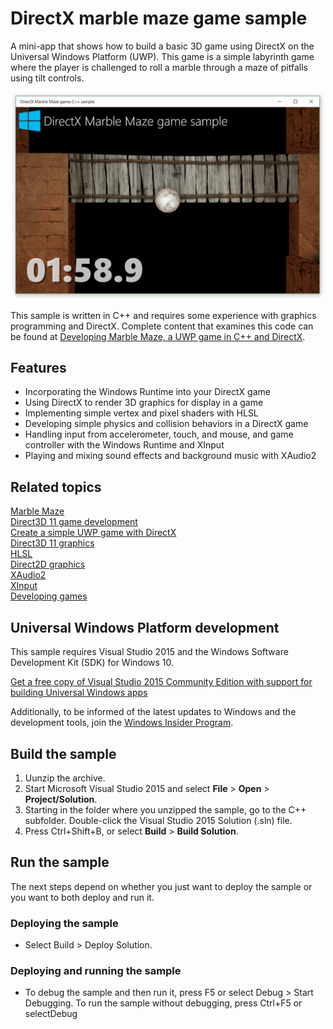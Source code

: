 <!---
  category: Gaming GraphicsAndAnimation
  samplefwlink: http://go.microsoft.com/fwlink/?LinkId=624011
--->

# DirectX marble maze game sample

A mini-app that shows how to build a basic 3D game using DirectX on the Universal Windows Platform (UWP). 
This game is a simple labyrinth game where the player is challenged to roll a marble through a maze of pitfalls using tilt controls.

![MarbleMaze app in action](MarbleMaze.png)

This sample is written in C++ and requires some experience with graphics programming and DirectX. 
Complete content that examines this code can be found at 
[Developing Marble Maze, a UWP game in C++ and DirectX](https://msdn.microsoft.com/windows/uwp/gaming/developing-marble-maze-a-windows-store-game-in-cpp-and-directx).

## Features

- Incorporating the Windows Runtime into your DirectX game 
- Using DirectX to render 3D graphics for display in a game 
- Implementing simple vertex and pixel shaders with HLSL 
- Developing simple physics and collision behaviors in a DirectX game 
- Handling input from accelerometer, touch, and mouse, and game controller with the Windows Runtime and XInput 
- Playing and mixing sound effects and background music with XAudio2 

## Related topics

[Marble Maze]( http://go.microsoft.com/fwlink/?LinkId=624010)  
[Direct3D 11 game development](https://msdn.microsoft.com/library/windows/apps/mt228367.aspx)  
[Create a simple UWP game with DirectX](https://msdn.microsoft.com/library/windows/apps/mt210793.aspx)  
[Direct3D 11 graphics](https://msdn.microsoft.com/library/windows/apps/ff476080.aspx)  
[HLSL](https://msdn.microsoft.com/library/windows/desktop/bb509561.aspx)  
[Direct2D graphics ](https://msdn.microsoft.com/library/windows/apps/dd370990.aspx)  
[XAudio2](https://msdn.microsoft.com/library/windows/apps/hh405049.aspx)  
[XInput](https://msdn.microsoft.com/library/windows/apps/hh405053.aspx)  
[Developing games](https://msdn.microsoft.com/library/windows/apps/mt228375.aspx)  

## Universal Windows Platform development

This sample requires Visual Studio 2015 and the Windows Software Development Kit (SDK) for Windows 10. 

[Get a free copy of Visual Studio 2015 Community Edition with support for building Universal Windows apps](http://go.microsoft.com/fwlink/?LinkID=280676)

Additionally, to be informed of the latest updates to Windows and the development tools, join the [Windows Insider Program](https://insider.windows.com/ "Become a Windows Insider").

## Build the sample

1. Uunzip the archive.
2. Start Microsoft Visual Studio 2015 and select **File** \> **Open** \> **Project/Solution**.
3. Starting in the folder where you unzipped the sample, go to the C++ subfolder. Double-click the Visual Studio 2015 Solution (.sln) file.
4. Press Ctrl+Shift+B, or select **Build** \> **Build Solution**.

## Run the sample

The next steps depend on whether you just want to deploy the sample or you want to both deploy and run it.

### Deploying the sample

- Select Build > Deploy Solution. 

### Deploying and running the sample

- To debug the sample and then run it, press F5 or select Debug >  Start Debugging. To run the sample without debugging, press Ctrl+F5 or selectDebug 
